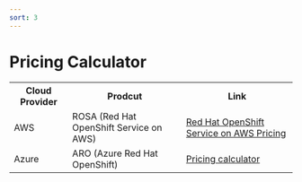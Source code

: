 ```yaml
---
sort: 3
---
```


# Pricing Calculator

<table>
  <tr><!--line 1 title-->
    <th> Cloud Provider </th> <th> Prodcut </th> <th> Link</th>
  </tr>

  <tr>
    <td><!--  Cloud Provider Name  -->
       AWS
    </td>
    <td><!-- Product -->
         ROSA (Red Hat OpenShift Service on AWS) 
    </td>
    <td><!--  Link -->
    <a href="https://aws.amazon.com/jp/rosa/pricing/">Red Hat OpenShift Service on AWS Pricing</a>
    </td>
  </tr>
  
  <tr>
    <td><!--  Cloud Provider Name  -->
        Azure
    </td>
    <td><!-- Prodcut -->
      ARO (Azure Red Hat OpenShift) 
    </td>
    <td><!-- Link -->
         <a href="https://redhat-forum.jp/summit/](https://azure.microsoft.com/en-in/pricing/calculator/">Pricing calculator</a>
    </td>
  </tr>


</table>
